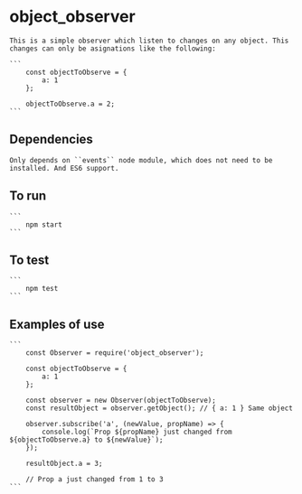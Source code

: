 # object_observer

    This is a simple observer which listen to changes on any object. This changes can only be asignations like the following:

    ```
        const objectToObserve = {
            a: 1
        };

        objectToObserve.a = 2;
    ```

## Dependencies

    Only depends on ``events`` node module, which does not need to be installed. And ES6 support.

## To run

    ```
        npm start
    ```

## To test

    ```
        npm test
    ```

## Examples of use

    ```
        const Observer = require('object_observer');

        const objectToObserve = {
            a: 1
        };

        const observer = new Observer(objectToObserve);
        const resultObject = observer.getObject(); // { a: 1 } Same object

        observer.subscribe('a', (newValue, propName) => {
            console.log(`Prop ${propName} just changed from ${objectToObserve.a} to ${newValue}`);
        });

        resultObject.a = 3;

        // Prop a just changed from 1 to 3
    ```